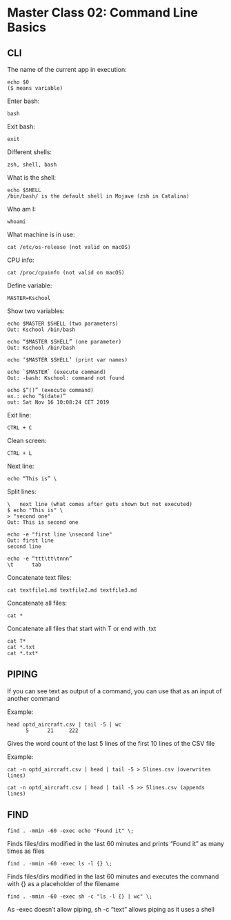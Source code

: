 # Master Class 02: Command Line Basics

## CLI

The name of the current app in execution:

	echo $0
	($ means variable)

Enter bash:

	bash

Exit bash:

	exit

Different shells:

	zsh, shell, bash

What is the shell:

	echo $SHELL
	/bin/bash/ is the default shell in Mojave (zsh in Catalina)

Who am I:

	whoami

What machine is in use:

	cat /etc/os-release (not valid on macOS)

CPU info:

	cat /proc/cpuinfo (not valid on macOS)

Define variable:

	MASTER=Kschool

Show two variables:

	echo $MASTER $SHELL (two parameters)
	Out: Kschool /bin/bash

	echo “$MASTER $SHELL” (one parameter)
	Out: Kschool /bin/bash

	echo ‘$MASTER $SHELL’ (print var names)

	echo `$MASTER` (execute command)
	Out: -bash: Kschool: command not found

	echo $”()” (execute command)
	ex.: echo “$(date)”
	out: Sat Nov 16 10:08:24 CET 2019

Exit line:

	CTRL + C

Clean screen:

	CTRL + L

Next line:

	echo “This is” \

Split lines:
	
	\	next line (what comes after gets shown but not executed)
	$ echo "This is" \
	> "second one"
	Out: This is second one

	echo -e "first line \nsecond line"
	Out: first line 
 	second line

	echo -e “ttt\tt\tnnn”
	\t		tab

Concatenate text files:

	cat textfile1.md textfile2.md textfile3.md

Concatenate all files:

	cat *

Concatenate all files that start with T or end with .txt

	cat T*
	cat *.txt
	cat *.txt*

## PIPING

If you can see text as output of a command, you can use that as an input of another command

Example:

	head optd_aircraft.csv | tail -5 | wc
 	      5      21     222

Gives the word count of the last 5 lines of the first 10 lines of the CSV file

Example:

	cat -n optd_aircraft.csv | head | tail -5 > 5lines.csv (overwrites lines)

	cat -n optd_aircraft.csv | head | tail -5 >> 5lines.csv (appends lines)

## FIND

	find . -mmin -60 -exec echo "Found it" \;
Finds files/dirs modified in the last 60 minutes and prints “Found it” as many times as files 

	find . -mmin -60 -exec ls -l {} \;
Finds files/dirs modified in the last 60 minutes and executes the command with {} as a placeholder of the filename

	find . -mmin -60 -exec sh -c "ls -l {} | wc" \;
As -exec doesn’t allow piping, sh -c “text” allows piping as it uses a shell
